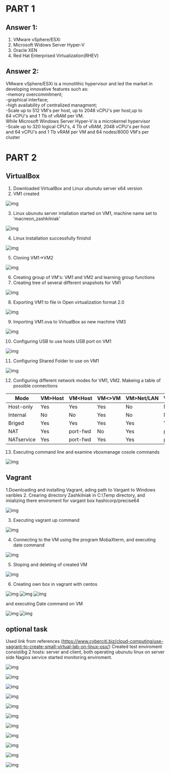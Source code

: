 # PART 1

## Answer 1:
1. VMware vSphere/ESXi
2. Microsoft Widows Server Hyper-V
3. Oracle XEN
4. Red Hat Enterprised Virtualization(RHEV)

## Answer 2:
VMware vSphere/ESXi is a monolithic hypervisor and led the market
in developing innovative features such as:\
-memory overcommitment;\
-graphical interface;\
-high availability of centralized managment;\
-Scale up to 512 VM's per host, up to 2048 vCPU's per host,up to \
64 vCPU's and 1 Tb of vRAM per VM.\
While Microsoft Windows Server Hyper-V is a microkernel hypervisor\
-Scale up to 320 logical CPU's, 4 Tb of vRAM, 2048 vCPU's per host\
and 64 vCPU's and 1 Tb vRAM per VM and 64 nodes/8000 VM's per \
cluster

# PART 2

## VirtualBox

1. Downloaded VirtualBox and Linux ubunutu server x64 version
2. VM1 created 

![img](images/vb1.jpg)


3. Linux ubunutu server intallation started on VM1, machine name set to 'macneon_zashkilniak'

![img](images/vb2.jpg)


4. Linux installation successfully finishd

![img](images/vb3.jpg)


5. Cloning VM1->VM2

![img](images/vb4.jpg)


6. Creating group of VM's: VM1 and VM2 and learning group functions
7. Creating tree of several different snapshots for VM1

![img](images/vb5.jpg)


8. Exporting VM1 to file in Open virtualization format 2.0

![img](images/vb6.jpg)


9. Importing VM1.ova to VirtualBox as new machine VM3

![img](images/vb7.jpg)


10. Configuring USB to use hosts USB port on VM1

![img](images/vb8.jpg)


11. Configuring Shared Folder to use on VM1

![img](images/vb9.jpg)


12. Configuring different network modes for VM1, VM2. Makeing a table of possible connections

|   Mode   |VM>Host| VM<Host|VM<>VM|VM>Net/LAN|VM<Net/LAN|
|----------|-------|--------|------|----------|----------|
|Host-only |  Yes  |   Yes  | Yes  |     No   |     No   |
|Internal  |   No  |    No  | Yes  |     No   |     No   |
|Briged    |  Yes  |   Yes  | Yes  |    Yes   |    Yes   |
|NAT       |  Yes  |port-fwd|  No  |    Yes   | port-fwd |
|NATservice|  Yes  |port-fwd| Yes  |    Yes   | port-fwd |

13. Executing command line and examine vboxmanage cosole commands

![img](images/vb10.jpg)


## Vagrant

1.Downloading and installing Vagrant, ading path to Vargant to Windows varibles
2. Crearing directory Zashkilniak in C:\Temp directory, and iniializing there enviroment for
vargant box hashicorp/precise64

![img](images/vag1.jpg)


3. Executing vagrant up command

![img](images/vag2.jpg)


4. Connecting to the VM using the program MobaXterm, and executing date command

![img](images/vag3.jpg)


5. Stoping and deleting of created VM

![img](images/vag4.jpg)


6. Creating own box in vagrant with centos

![img](images/ownvag1.jpg)
![img](images/ownvag2.jpg)
![img](images/ownvag3.jpg)


and executing Date command on VM

![img](images/ownvag4.jpg)
![img](images/ownvag5.jpg)

## optional task
Used link from references
(https://www.cyberciti.biz/cloud-computing/use-vagrant-to-create-small-virtual-lab-on-linux-osx/)
Created test enviroment consistibg 2 hosts: server and client, both operating ubunutu linux
on server side Nagios service started monitoring enviroment.

![img](images/vlab1.jpg)

![img](images/vlab2.jpg)

![img](images/vlab3.jpg)

![img](images/vlab4.jpg)

![img](images/vlab5.jpg)

![img](images/vlab6.jpg)

![img](images/vlab7.jpg)

![img](images/vlab8.jpg)

![img](images/vlab9.jpg)

![img](images/vlab10.jpg)

![img](images/vlab11.jpg)

